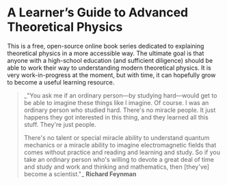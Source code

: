 # A Learner’s Guide to Advanced Theoretical Physics

This is a free, open-source online book series dedicated to explaining theoretical physics in a more accessible way. The ultimate goal is that anyone with a high-school education (and sufficient diligence) should be able to work their way to understanding modern theoretical physics. It is very work-in-progress at the moment, but with time, it can hopefully grow to become a useful learning resource. 

> _"You ask me if an ordinary person—by studying hard—would get to be able to imagine these things like I imagine. Of course. I was an ordinary person who studied hard. There's no miracle people. It just happens they got interested in this thing, and they learned all this stuff. They're just people.
>
> There's no talent or special miracle ability to understand quantum mechanics or a miracle ability to imagine electromagnetic fields that comes without practice and reading and learning and study. So if you take an ordinary person who's willing to devote a great deal of time and study and work and thinking and mathematics, then \[they've\] become a scientist."_ **Richard Feynman**
